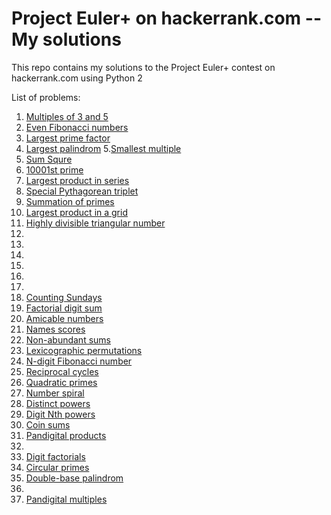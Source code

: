 # Project Euler+ on hackerrank.com -- My solutions

This repo contains my solutions to the Project Euler+ contest on hackerrank.com using Python 2

List of problems:

1. [Multiples of 3 and 5](https://www.hackerrank.com/contests/projecteuler/challenges/euler001)
2. [Even Fibonacci numbers](https://www.hackerrank.com/contests/projecteuler/challenges/euler002)
3. [Largest prime factor](https://www.hackerrank.com/contests/projecteuler/challenges/euler003)
4. [Largest palindrom](https://www.hackerrank.com/contests/projecteuler/challenges/euler004)
5.[Smallest multiple](https://www.hackerrank.com/contests/projecteuler/challenges/euler005)
6. [Sum Squre](https://www.hackerrank.com/contests/projecteuler/challenges/euler006)
7. [10001st prime](https://www.hackerrank.com/contests/projecteuler/challenges/euler007)
8. [Largest product in series](https://www.hackerrank.com/contests/projecteuler/challenges/euler008)
9. [Special Pythagorean triplet](https://www.hackerrank.com/contests/projecteuler/challenges/euler009)
10. [Summation of primes](https://www.hackerrank.com/contests/projecteuler/challenges/euler010)
11. [Largest product in a grid](https://www.hackerrank.com/contests/projecteuler/challenges/euler011)
12. [Highly divisible triangular number](https://www.hackerrank.com/contests/projecteuler/challenges/euler012)
13. []()
14. []()
15. []()
16. []()
17. []()
18. []()
19. [Counting Sundays](https://www.hackerrank.com/contests/projecteuler/challenges/euler019)
20. [Factorial digit sum](https://www.hackerrank.com/contests/projecteuler/challenges/euler020/submissions/code/7274333)
21. [Amicable numbers](https://www.hackerrank.com/contests/projecteuler/challenges/euler021)
22. [Names scores](https://www.hackerrank.com/contests/projecteuler/challenges/euler022)
23. [Non-abundant sums](https://www.hackerrank.com/contests/projecteuler/challenges/euler023)
24. [Lexicographic permutations](https://www.hackerrank.com/contests/projecteuler/challenges/euler024)
25. [N-digit Fibonacci number](https://www.hackerrank.com/contests/projecteuler/challenges/euler025)
26. [Reciprocal cycles](https://www.hackerrank.com/contests/projecteuler/challenges/euler026)
27. [Quadratic primes](https://www.hackerrank.com/contests/projecteuler/challenges/euler027)
28. [Number spiral](https://www.hackerrank.com/contests/projecteuler/challenges/euler028)
29. [Distinct powers](https://www.hackerrank.com/contests/projecteuler/challenges/euler029)
30. [Digit Nth powers](https://www.hackerrank.com/contests/projecteuler/challenges/euler030)
31. [Coin sums](https://www.hackerrank.com/contests/projecteuler/challenges/euler031)
32. [Pandigital products](https://www.hackerrank.com/contests/projecteuler/challenges/euler032)
33. []()
34. [Digit factorials](https://www.hackerrank.com/contests/projecteuler/challenges/euler034)
35. [Circular primes](https://www.hackerrank.com/contests/projecteuler/challenges/euler035)
36. [Double-base palindrom](https://www.hackerrank.com/contests/projecteuler/challenges/euler036)
37.
38. [Pandigital multiples](https://www.hackerrank.com/contests/projecteuler/challenges/euler038)
